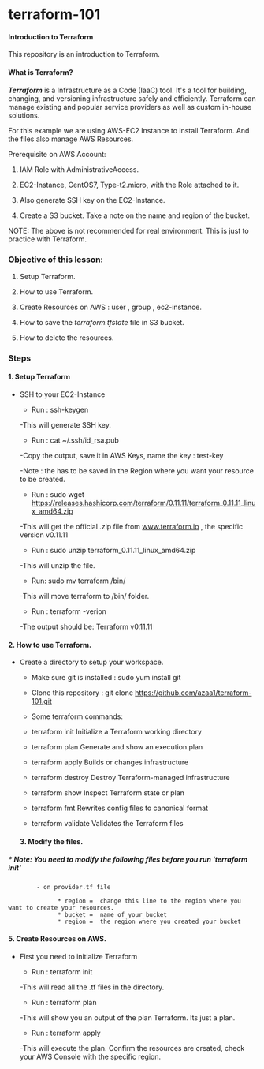 # terraform-101
#### Introduction to Terraform

This repository is an introduction to Terraform. 

   #### What is Terraform? 

***Terraform*** is a Infrastructure as a Code (IaaC) tool. It's a tool for building, changing, and versioning infrastructure safely and efficiently. Terraform can manage existing and popular service providers as well as custom in-house solutions.

For this example we are using AWS-EC2 Instance to install Terraform. And the files also manage AWS Resources. 

Prerequisite on AWS Account:

1. IAM Role with AdministrativeAccess.

2. EC2-Instance, CentOS7, Type-t2.micro, with the Role attached to it. 

3. Also generate SSH key on the EC2-Instance. 

4. Create a S3 bucket. Take a note on the name and region of the bucket. 

NOTE: The above is not recommended for real environment. This is just to practice with Terraform. 


### Objective of this lesson: 

1. Setup Terraform.

2. How to use Terraform. 

3. Create Resources on AWS : user , group , ec2-instance. 

4. How to save the *terraform.tfstate* file in S3 bucket. 

5. How to delete the resources.


### Steps 

#### 1. Setup Terraform 

- SSH to your EC2-Instance 

  * Run : ssh-keygen
  
  -This will generate SSH key.
  
  * Run : cat ~/.ssh/id_rsa.pub
  
  -Copy the output, save it in AWS Keys, name the key : test-key
  
  -Note : the has to be saved in the Region where you want your resource to be created.
   
  * Run : sudo wget https://releases.hashicorp.com/terraform/0.11.11/terraform_0.11.11_linux_amd64.zip
  
  -This will get the official .zip file from www.terraform.io , the specific version v0.11.11
  
  * Run : sudo unzip terraform_0.11.11_linux_amd64.zip
  
  -This will unzip the file. 
  
  * Run: sudo mv terraform  /bin/
  
  -This will move terraform to /bin/ folder. 
  
  * Run : terraform -verion 
  
  -The output should be:  Terraform v0.11.11


#### 2. How to use Terraform. 

* Create a directory to setup your workspace. 

   * Make sure git is installed : sudo yum install git 

   * Clone this repository : git clone https://github.com/azaa1/terraform-101.git
   
   * Some terraform commands: 
   
   - terraform init           Initialize a Terraform working directory

   - terraform plan           Generate and show an execution plan 

   - terraform apply          Builds or changes infrastructure
   
   - terraform destroy        Destroy Terraform-managed infrastructure
   
   - terraform show           Inspect Terraform state or plan
   
   - terraform  fmt           Rewrites config files to canonical format 
   
   - terraform validate       Validates the Terraform files


   #### 3. Modify the files. 
  
 #####  * Note: You need to modify the following files before you run 'terraform init'
            
            - on provider.tf file 
            
                  * region =  change this line to the region where you want to create your resources. 
                  * bucket =  name of your bucket
                  * region =  the region where you created your bucket
                   
   #### 5. Create Resources on AWS. 

*  First you need to initialize Terraform
   
   * Run : terraform init
   
   -This will read all the .tf files in the directory. 
   
   * Run : terraform plan 
   
   -This will show you an output of the plan Terraform. Its just a plan. 
   
   * Run : terraform apply 
   
   -This will execute the plan. Confirm the resources are created, check your AWS Console with the specific region. 
